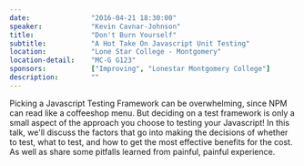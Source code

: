 ```yaml
---
date:               "2016-04-21 18:30:00"
speaker:            "Kevin Cavnar-Johnson"
title:              "Don't Burn Yourself"
subtitle:           "A Hot Take On Javascript Unit Testing"
location:           "Lone Star College - Montgomery"
location-detail:    "MC-G G123"
sponsors:           ["Improving", "Lonestar Montgomery College"]
description:        ""
---
```

Picking a Javascript Testing Framework can be overwhelming, since NPM can read like a coffeeshop menu.
But deciding on a test framework is only a small aspect of the approach you choose to testing your Javascript!
In this talk, we'll discuss the factors that go into making the decisions of whether to test, what to test,
and how to get the most effective benefits for the cost.  As well as share some pitfalls learned from painful,
painful experience.
